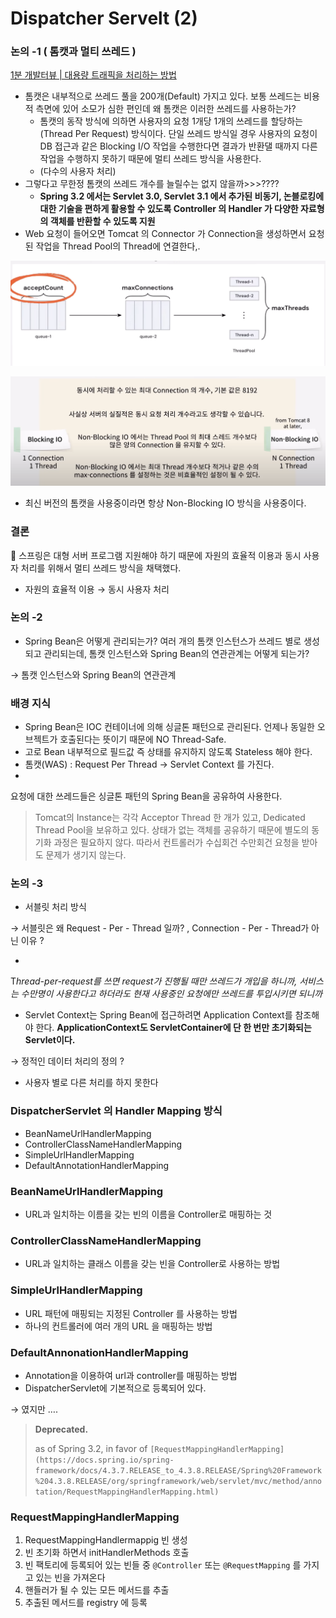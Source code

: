 # Dispatcher Servelt (2)

### 논의 -1 ( 톰캣과 멀티 쓰레드 )

[1분 개발터뷰 | 대용량 트래픽을 처리하는 방법](https://www.youtube.com/shorts/JT1Bea43mCc)

- 톰캣은 내부적으로 쓰레드 풀을 200개(Default) 가지고 있다. 보통 쓰레드는 비용적 측면에 있어 소모가 심한 편인데 왜 톰캣은 이러한 쓰레드를 사용하는가?
    - 톰캣의 동작 방식에 의하면 사용자의 요청 1개당 1개의 쓰레드를 할당하는 (Thread Per Request) 방식이다.  단일 쓰레드 방식일 경우 사용자의 요청이 DB 접근과 같은 Blocking I/O 작업을 수행한다면 결과가 반환댈 때까지 다른 작업을 수행하지 못하기 때문에 멀티 쓰레드 방식을 사용한다.
    - (다수의 사용자 처리)
- 그렇다고 무한정 톰캣의 쓰레드 개수를 늘릴수는 없지 않을까>>>????
    - **Spring 3.2 에서는 Servlet 3.0, Servlet 3.1 에서 추가된 비동기, 논블로킹에 대한 기술을 편하게 활용할 수 있도록 Controller 의 Handler 가 다양한 자료형의 객체를 반환할 수 있도록 지원**
- Web 요청이 들어오면 Tomcat 의 Connector 가 Connection을 생성하면서 요청된 작업을 Thread Pool의 Thread에 연결한다,.

![img](img/Servlet6.png)

![img](img/Servlet7.png)

- 최신 버전의 톰캣을 사용중이라면 항상 Non-Blocking IO 방식을 사용중이다.

### 결론

<aside>
📖 스프링은 대형 서버 프로그램 지원해야 하기 때문에 자원의 효율적 이용과 동시 사용자 처리를 위해서 멀티 쓰레드 방식을 채택했다.

</aside>

- 자원의 효율적 이용 → 동시 사용자 처리

### 논의 -2

- Spring Bean은 어떻게 관리되는가? 여러 개의 톰캣 인스턴스가 쓰레드 별로 생성되고 관리되는데, 톰캣 인스턴스와 Spring Bean의 연관관계는 어떻게 되는가?

→ 톰캣 인스턴스와 Spring Bean의 연관관계

### 배경 지식

- Spring Bean은 IOC 컨테이너에 의해 싱글톤 패턴으로 관리된다. 언제나 동일한 오브젝트가 호출된다는 뜻이기 때문에  NO Thread-Safe.
- 고로 Bean 내부적으로 필드값 즉 상태를 유지하지 않도록 Stateless 해야 한다.
- 톰캣(WAS) : Request Per Thread → Servlet Context 를 가진다.
-

요청에 대한 쓰레드들은 싱글톤 패턴의 Spring Bean을 공유하여 사용한다.


> Tomcat의 Instance는 각각  Acceptor Thread 한 개가 있고, Dedicated Thread Pool을 보유하고 있다. 상태가 없는 객체를 공유하기 때문에 별도의 동기화 과정은 필요하지 않다. 따라서 컨트롤러가 수십회건 수만회건 요청을 받아도 문제가 생기지 않는다.
>

### 논의 -3

- 서블릿 처리 방식

→ 서블릿은 왜 Request - Per - Thread 일까? , Connection - Per - Thread가 아닌 이유 ?

-

T*hread-per-request를 쓰면 request가 진행될 때만 쓰레드가 개입을 하니까, 서비스는 수만명이 사용한다고 하더라도 현재 사용중인 요청에만 쓰레드를 투입시키면 되니까*


- Servlet Context는 Spring Bean에 접근하려면 Application Context를 참조해야 한다. **ApplicationContext도 ServletContainer에 단 한 번만 초기화되는 Servlet이다.**

→ 정적인 데이터 처리의 정의 ?

- 사용자 별로 다른 처리를 하지 못한다

### DispatcherServlet 의 Handler Mapping 방식

- BeanNameUrlHandlerMapping
- ControllerClassNameHandlerMapping
- SimpleUrlHandlerMapping
- DefaultAnnotationHandlerMapping

### BeanNameUrlHandlerMapping

- URL과 일치하는 이름을 갖는 빈의 이름을 Controller로 매핑하는 것

### ControllerClassNameHandlerMapping

- URL과 일치하는 클래스 이름을 갖는 빈을 Controller로 사용하는 방법

### SimpleUrlHandlerMapping

- URL 패턴에 매핑되는 지정된 Controller 를 사용하는 방법
- 하나의 컨트롤러에 여러 개의 URL 을 매핑하는 방법

### DefaultAnnonationHandlerMapping

- Annotation을 이용하여 url과 controller를 매핑하는 방법
- DispatcherServlet에 기본적으로 등록되어 있다.

→ 였지만 ….

> **Deprecated.**
>
>
> as of Spring 3.2, in favor of `[RequestMappingHandlerMapping](https://docs.spring.io/spring-framework/docs/4.3.7.RELEASE_to_4.3.8.RELEASE/Spring%20Framework%204.3.8.RELEASE/org/springframework/web/servlet/mvc/method/annotation/RequestMappingHandlerMapping.html)`
>

### RequestMappingHandlerMapping

1. RequestMappingHandlermappig 빈 생성
2. 빈 초기화 하면서 initHandlerMethods 호출
3. 빈 팩토리에 등록되어 있는 빈들 중 `@Controller` 또는 `@RequestMapping` 를 가지고 있는 빈을 가져온다
4. 핸들러가 될 수 있는 모든 메서드를 추출
5. 추출된 메서드를 registry 에 등록
